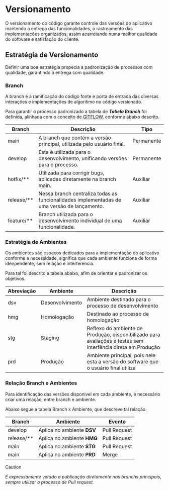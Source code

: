 # Versionamento

O versionamento do código garante controle das versões do aplicativo mantendo a entrega das funcionalidades, o rastreamento das implementações organizados, assim acarretando numa melhor qualidade do software e satisfação do cliente.

## Estratégia de Versionamento

Definir uma boa estratégia propecia a padronização de processos com qualidade, garantindo a entrega com qualidade.

### Branch

A branch é a ramificação do código fonte e porta de entrada das diversas interações e implementações de algoritimo no código versionado.

Para garantir o processo padronizado a tabela de ***Tabela Branch*** foi definida, alinhada com o conceito de [GITFLOW](https://fullcycle.com.br/o-que-e-git-flow/), conforme abaixo descrito.

| Branch | Descrição | Tipo |
| --- | --- | --- |
| main | A branch que contém a versão principal, utilizada pelo usuário final. | Permanente |
| develop | Esta é utilizada para o desenvolvimento, unificando versões para o processo. | Permanente |
| hotfix/** | Utilizada para corrigir bugs, aplicadas diretamente na branch main. | Auxiliar |
| release/** | Nessa branch centraliza todas as funcionalidades implementadas de uma versão de lançamento. | Auxiliar |
| feature/** | Branch utilizada para o desenvolvimento individual de uma funcionalidade. | Auxiliar |

### Estratégia de Ambientes

Os ambientes são espaços dedicados para a implementação do aplicativo conforme a necessidade, significa que cada ambiente funciona de forma idenpendente, sem relação e interferencia. 

Para tal foi descrito a tabela abaixo, afim de orientar e padronizar os objetivos.

| Abreviação | Ambiente | Descrição |
| --- | --- | --- |
| dsv | Desenvolvimento | Ambiente destinado para o processo de desenvolvimento |
| hmg | Homologação | Destinado ao processo de homologação |
| stg | Staging | Reflexo do ambiente de Produção, disponibilizado para avaliações e testes sem interfência direta em Produção |
| prd |Produção | Ambiente principal, pois nele esta a versão do software que o usuário final utiliza |

### Relação Branch e Ambientes

Para identificação das versões disponivel em cada ambiente, é necessário criar uma relação, entre branch e ambiente.

Abaixo segue a tabela Branch x Ambiente, que descreve tal relação.

| Branch | Ambiente | Evento |
| --- | --- | --- |
| develop | Aplica no ambiente __DSV__ | Pull Request |
| release/** | Aplica no ambiente __HMG__ | Pull Request |
| main | Aplica no ambiente __STG__ | Pull Request |
| main | Aplica no ambiente __PRD__ | Merge |

> [!CAUTION]
> *É expressamente vetado a publicação diretamente nas branchs principais, sempre utilizar o processo de Pull request.*
